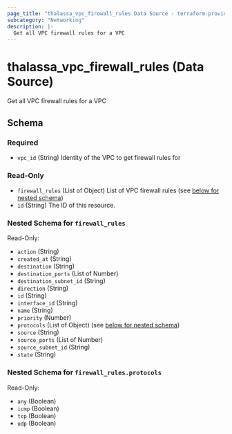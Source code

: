 ```yaml
---
page_title: "thalassa_vpc_firewall_rules Data Source - terraform-provider-thalassa"
subcategory: "Networking"
description: |-
  Get all VPC firewall rules for a VPC
---
```


# thalassa_vpc_firewall_rules (Data Source)

Get all VPC firewall rules for a VPC



<!-- schema generated by tfplugindocs -->
## Schema

### Required

- `vpc_id` (String) Identity of the VPC to get firewall rules for

### Read-Only

- `firewall_rules` (List of Object) List of VPC firewall rules (see [below for nested schema](#nestedatt--firewall_rules))
- `id` (String) The ID of this resource.

<a id="nestedatt--firewall_rules"></a>
### Nested Schema for `firewall_rules`

Read-Only:

- `action` (String)
- `created_at` (String)
- `destination` (String)
- `destination_ports` (List of Number)
- `destination_subnet_id` (String)
- `direction` (String)
- `id` (String)
- `interface_id` (String)
- `name` (String)
- `priority` (Number)
- `protocols` (List of Object) (see [below for nested schema](#nestedobjatt--firewall_rules--protocols))
- `source` (String)
- `source_ports` (List of Number)
- `source_subnet_id` (String)
- `state` (String)

<a id="nestedobjatt--firewall_rules--protocols"></a>
### Nested Schema for `firewall_rules.protocols`

Read-Only:

- `any` (Boolean)
- `icmp` (Boolean)
- `tcp` (Boolean)
- `udp` (Boolean)